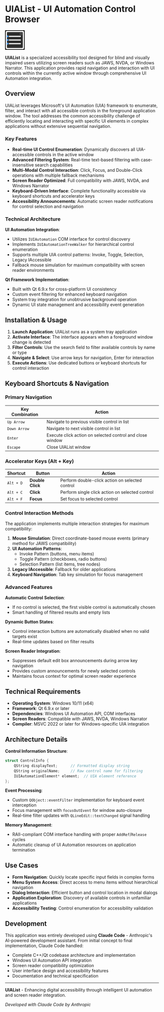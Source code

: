 # UIAList - UI Automation Control Browser

![UIAList Icon](uialist_icon.svg)

**UIAList** is a specialized accessibility tool designed for blind and visually impaired users utilizing screen readers such as JAWS, NVDA, or Windows Narrator. This application provides rapid navigation and interaction with UI controls within the currently active window through comprehensive UI Automation integration.

## Overview

UIAList leverages Microsoft's UI Automation (UIA) framework to enumerate, filter, and interact with all accessible controls in the foreground application window. The tool addresses the common accessibility challenge of efficiently locating and interacting with specific UI elements in complex applications without extensive sequential navigation.

### Key Features

- **Real-time UI Control Enumeration**: Dynamically discovers all UIA-accessible controls in the active window
- **Advanced Filtering System**: Real-time text-based filtering with case-insensitive search capabilities
- **Multi-Modal Control Interaction**: Click, Focus, and Double-Click operations with multiple fallback mechanisms
- **Screen Reader Optimized**: Full compatibility with JAWS, NVDA, and Windows Narrator
- **Keyboard-Driven Interface**: Complete functionality accessible via keyboard shortcuts and accelerator keys
- **Accessibility Announcements**: Automatic screen reader notifications for control selection and navigation

### Technical Architecture

**UI Automation Integration**:
- Utilizes `IUIAutomation` COM interface for control discovery
- Implements `IUIAutomationTreeWalker` for hierarchical control enumeration  
- Supports multiple UIA control patterns: Invoke, Toggle, Selection, Legacy IAccessible
- Fallback mouse simulation for maximum compatibility with screen reader environments

**Qt Framework Implementation**:
- Built with Qt 6.9.x for cross-platform UI consistency
- Custom event filtering for enhanced keyboard navigation
- System tray integration for unobtrusive background operation
- Dynamic UI state management and accessibility event generation

## Installation & Usage

1. **Launch Application**: UIAList runs as a system tray application
2. **Activate Interface**: The interface appears when a foreground window change is detected
3. **Filter Controls**: Use the search field to filter available controls by name or type
4. **Navigate & Select**: Use arrow keys for navigation, Enter for interaction
5. **Execute Actions**: Use dedicated buttons or keyboard shortcuts for control interaction

## Keyboard Shortcuts & Navigation

### Primary Navigation
| Key Combination | Action |
|-----------------|--------|
| `Up Arrow` | Navigate to previous visible control in list |
| `Down Arrow` | Navigate to next visible control in list |
| `Enter` | Execute click action on selected control and close window |
| `Escape` | Close UIAList window |

### Accelerator Keys (Alt + Key)
| Shortcut | Button | Action |
|----------|--------|---------|
| `Alt + D` | **Double Click** | Perform double-click action on selected control |
| `Alt + C` | **Click** | Perform single click action on selected control |
| `Alt + F` | **Focus** | Set focus to selected control |

### Control Interaction Methods

The application implements multiple interaction strategies for maximum compatibility:

1. **Mouse Simulation**: Direct coordinate-based mouse events (primary method for JAWS compatibility)
2. **UI Automation Patterns**: 
   - Invoke Pattern (buttons, menu items)
   - Toggle Pattern (checkboxes, radio buttons) 
   - Selection Pattern (list items, tree nodes)
3. **Legacy IAccessible**: Fallback for older applications
4. **Keyboard Navigation**: Tab key simulation for focus management

### Advanced Features

**Automatic Control Selection**:
- If no control is selected, the first visible control is automatically chosen
- Smart handling of filtered results and empty lists

**Dynamic Button States**:
- Control interaction buttons are automatically disabled when no valid targets exist
- Real-time updates based on filter results

**Screen Reader Integration**:
- Suppresses default edit box announcements during arrow key navigation
- Provides custom announcements for newly selected controls
- Maintains focus context for optimal screen reader experience

## Technical Requirements

- **Operating System**: Windows 10/11 (x64)
- **Framework**: Qt 6.9.x or later
- **Dependencies**: Windows UI Automation API, COM interfaces
- **Screen Readers**: Compatible with JAWS, NVDA, Windows Narrator
- **Compiler**: MSVC 2022 or later for Windows-specific UIA integration

## Architecture Details

**Control Information Structure**:
```cpp
struct ControlInfo {
    QString displayText;      // Formatted display string
    QString originalName;     // Raw control name for filtering
    IUIAutomationElement* element;  // UIA element reference
};
```

**Event Processing**:
- Custom `QObject::eventFilter` implementation for keyboard event interception
- Focus management with `focusOutEvent` for window auto-closure
- Real-time filter updates with `QLineEdit::textChanged` signal handling

**Memory Management**:
- RAII-compliant COM interface handling with proper `AddRef`/`Release` cycles
- Automatic cleanup of UI Automation resources on application termination

## Use Cases

- **Form Navigation**: Quickly locate specific input fields in complex forms
- **Menu System Access**: Direct access to menu items without hierarchical navigation
- **Dialog Interaction**: Efficient button and control location in modal dialogs
- **Application Exploration**: Discovery of available controls in unfamiliar applications
- **Accessibility Testing**: Control enumeration for accessibility validation

## Development

This application was entirely developed using **Claude Code** - Anthropic's AI-powered development assistant. From initial concept to final implementation, Claude Code handled:

- Complete C++/Qt codebase architecture and implementation
- Windows UI Automation API integration
- Screen reader compatibility optimization
- User interface design and accessibility features
- Documentation and technical specification

---

**UIAList** - Enhancing digital accessibility through intelligent UI automation and screen reader integration.

*Developed with Claude Code by Anthropic*